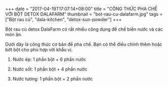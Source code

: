 +++
date = "2017-04-19T17:07:14+08:00"
title = "CÔNG THỨC PHA CHẾ VỚI BỘT DETOX DALAFARM"
thumbnail = "bot-rau-cu-dalafarm.jpg"
tags = ["Bột rau củ", "dala-kitchen", "detox-sun-powder"]
+++

Bột rau củ detox DalaFarm có rất nhiều công dụng để chế biến nước và các món ăn. <!--more-->

Dưới dây là công thức cơ bản để pha chế. Bạn có thể điều chỉnh thêm hoặc bớt bột cho phù hợp với khẩu vị.


1. Nước ép: 1 phần bột + 6 phần nước

2. Nước sốt: 1 phần bột + 4 phần nước

3. Nước tương: 1 phần bột + 2 phần nước
